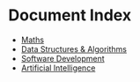 # Document Index

- [Maths](./maths/index.md)
- [Data Structures & Algorithms](./dsa/index.md)
- [Software Development](./development/index.md)
- [Artificial Intelligence](./ai/index.md)
